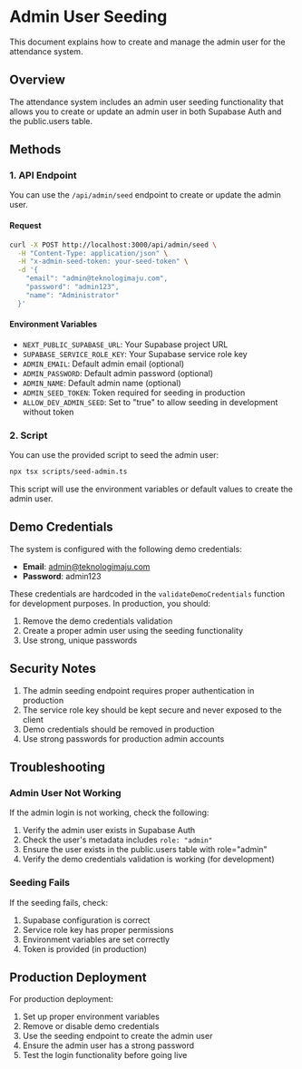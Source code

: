 # Admin User Seeding

This document explains how to create and manage the admin user for the attendance system.

## Overview

The attendance system includes an admin user seeding functionality that allows you to create or update an admin user in both Supabase Auth and the public.users table.

## Methods

### 1. API Endpoint

You can use the `/api/admin/seed` endpoint to create or update the admin user.

#### Request

```bash
curl -X POST http://localhost:3000/api/admin/seed \
  -H "Content-Type: application/json" \
  -H "x-admin-seed-token: your-seed-token" \
  -d '{
    "email": "admin@teknologimaju.com",
    "password": "admin123",
    "name": "Administrator"
  }'
```

#### Environment Variables

- `NEXT_PUBLIC_SUPABASE_URL`: Your Supabase project URL
- `SUPABASE_SERVICE_ROLE_KEY`: Your Supabase service role key
- `ADMIN_EMAIL`: Default admin email (optional)
- `ADMIN_PASSWORD`: Default admin password (optional)
- `ADMIN_NAME`: Default admin name (optional)
- `ADMIN_SEED_TOKEN`: Token required for seeding in production
- `ALLOW_DEV_ADMIN_SEED`: Set to "true" to allow seeding in development without token

### 2. Script

You can use the provided script to seed the admin user:

```bash
npx tsx scripts/seed-admin.ts
```

This script will use the environment variables or default values to create the admin user.

## Demo Credentials

The system is configured with the following demo credentials:

- **Email**: admin@teknologimaju.com
- **Password**: admin123

These credentials are hardcoded in the `validateDemoCredentials` function for development purposes. In production, you should:

1. Remove the demo credentials validation
2. Create a proper admin user using the seeding functionality
3. Use strong, unique passwords

## Security Notes

1. The admin seeding endpoint requires proper authentication in production
2. The service role key should be kept secure and never exposed to the client
3. Demo credentials should be removed in production
4. Use strong passwords for production admin accounts

## Troubleshooting

### Admin User Not Working

If the admin login is not working, check the following:

1. Verify the admin user exists in Supabase Auth
2. Check the user's metadata includes `role: "admin"`
3. Ensure the user exists in the public.users table with role="admin"
4. Verify the demo credentials validation is working (for development)

### Seeding Fails

If the seeding fails, check:

1. Supabase configuration is correct
2. Service role key has proper permissions
3. Environment variables are set correctly
4. Token is provided (in production)

## Production Deployment

For production deployment:

1. Set up proper environment variables
2. Remove or disable demo credentials
3. Use the seeding endpoint to create the admin user
4. Ensure the admin user has a strong password
5. Test the login functionality before going live